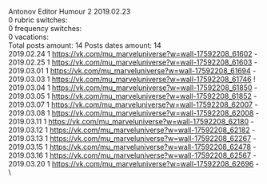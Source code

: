 Antonov	Editor Humour 2 2019.02.23\
0 rubric switches:\
0 frequency switches:\
0 vacations:\
Total posts amount: 14	Posts dates amount: 14\
2019.02.24 1 https://vk.com/mu_marveluniverse?w=wall-17592208_61602 - \
2019.02.25 1 https://vk.com/mu_marveluniverse?w=wall-17592208_61603 - \
2019.03.01 1 https://vk.com/mu_marveluniverse?w=wall-17592208_61694 - \
2019.03.03 1 https://vk.com/mu_marveluniverse?w=wall-17592208_61746 ! \
2019.03.04 1 https://vk.com/mu_marveluniverse?w=wall-17592208_61850 - \
2019.03.05 1 https://vk.com/mu_marveluniverse?w=wall-17592208_61852 - \
2019.03.07 1 https://vk.com/mu_marveluniverse?w=wall-17592208_62007 - \
2019.03.08 1 https://vk.com/mu_marveluniverse?w=wall-17592208_62008 - \
2019.03.11 1 https://vk.com/mu_marveluniverse?w=wall-17592208_62180 - \
2019.03.12 1 https://vk.com/mu_marveluniverse?w=wall-17592208_62182 - \
2019.03.13 1 https://vk.com/mu_marveluniverse?w=wall-17592208_62267 - \
2019.03.15 1 https://vk.com/mu_marveluniverse?w=wall-17592208_62478 - \
2019.03.16 1 https://vk.com/mu_marveluniverse?w=wall-17592208_62567 - \
2019.03.20 1 https://vk.com/mu_marveluniverse?w=wall-17592208_62696 - \

